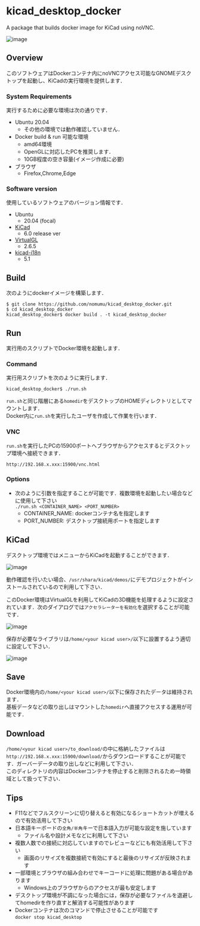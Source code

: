# kicad_desktop_docker
A package that builds docker image for KiCad using noVNC.

![image](https://user-images.githubusercontent.com/34224090/134472668-44e86380-3eb7-4ab2-8bb9-c19618cc00b0.png)  

## Overview
このソフトウェアはDockerコンテナ内にnoVNCアクセス可能なGNOMEデスクトップを起動し、KiCadの実行環境を提供します．

### System Requirements
実行するために必要な環境は次の通りです．

- Ubuntu 20.04
  - その他の環境では動作確認していません．
- Docker build & run 可能な環境
  - amd64環境
  - OpenGLに対応したPCを推奨します．
  - 10GB程度の空き容量(イメージ作成に必要)
- ブラウザ
  - Firefox,Chrome,Edge

### Software version
使用しているソフトウェアのバージョン情報です．

- Ubuntu
  - 20.04 (focal)
- [KiCad](https://www.kicad.org/)
  - 6.0 release ver
- [VirtualGL](https://www.virtualgl.org/)
  - 2.6.5
- [kicad-i18n](https://github.com/KiCad/kicad-i18n.git)
  - 5.1

## Build
次のようにdockerイメージを構築します．

```
$ git clone https://github.com/nomumu/kicad_desktop_docker.git
$ cd kicad_desktop_docker
kicad_desktop_docker$ docker build . -t kicad_desktop_docker
```

## Run
実行用のスクリプトでDocker環境を起動します．

### Command
実行用スクリプトを次のように実行します．
```
kicad_desktop_docker$ ./run.sh
```

`run.sh`と同じ階層にある`homedir`をデスクトップのHOMEディレクトリとしてマウントします．  
Docker内に`run.sh`を実行したユーザを作成して作業を行います．

### VNC
`run.sh`を実行したPCの15900ポートへブラウザからアクセスするとデスクトップ環境へ接続できます．  

```
http://192.168.x.xxx:15900/vnc.html
```

### Options
- 次のように引数を指定することが可能です．複数環境を起動したい場合などに使用して下さい  
`./run.sh <CONTAINER_NAME> <PORT_NUMBER>`
  - CONTAINER_NAME: dockerコンテナ名を指定します
  - PORT_NUMBER: デスクトップ接続用ポートを指定します

## KiCad
デスクトップ環境ではメニューからKiCadを起動することができます．  

![image](https://user-images.githubusercontent.com/34224090/134477367-350aadbf-d0b5-4e3b-b63c-4f8aa37847ab.png)  

動作確認を行いたい場合、`/usr/shara/kicad/demos/`にデモプロジェクトがインストールされているので利用して下さい．  

このDocker環境はVirtualGLを利用してKiCadの3D機能を処理するように設定されています．次のダイアログでは`アクセラレーターを有効化`を選択することが可能です．  

![image](https://user-images.githubusercontent.com/34224090/134478189-dfd1be81-d03b-4c8b-866b-c3d9aac868e9.png)  

保存が必要なライブラリは`/home/<your kicad user>/`以下に設置するよう適切に設定して下さい．  

![image](https://user-images.githubusercontent.com/34224090/134479151-e37f9623-1c78-4384-b6e0-fa06edac6d5b.png)  

## Save
Docker環境内の`/home/<your kicad user>/`以下に保存されたデータは維持されます．  
基板データなどの取り出しはマウントした`homedir`へ直接アクセスする運用が可能です．  

## Download
`/home/<your kicad user>/to_download/`の中に格納したファイルは`http://192.168.x.xxx:15900/download/`からダウンロードすることが可能です．ガーバーデータの取り出しなどに利用して下さい．  
このディレクトリの内容はDockerコンテナを停止すると削除されるため一時領域として扱って下さい．

## Tips
- F11などでフルスクリーンに切り替えると有効になるショートカットが増えるので有効活用して下さい
- 日本語キーボードの`全角/半角`キーで日本語入力が可能な設定を施しています
  - ファイル名や設計メモなどに利用して下さい
- 複数人数での接続に対応していますのでレビューなどにも有効活用して下さい
  - 画面のリサイズを複数接続で有効にすると最後のリサイズが反映されます
- 一部環境とブラウザの組み合わせでキーコードに処理に問題がある場合があります
  - Windows上のブラウザからのアクセスが最も安定します
- デスクトップ環境が不調になった場合には，保存が必要なファイルを退避してhomedirを作り直すと解消する可能性があります
- Dockerコンテナは次のコマンドで停止させることが可能です  
  `docker stop kicad_desktop`

